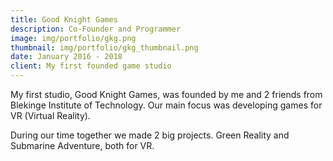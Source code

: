 ```yaml
---
title: Good Knight Games
description: Co-Founder and Programmer
image: img/portfolio/gkg.png
thumbnail: img/portfolio/gkg_thumbnail.png
date: January 2016 - 2018
client: My first founded game studio
---
```

My first studio, Good Knight Games, was founded by me and 2 friends from Blekinge Institute of Technology. Our main focus was developing games for VR (Virtual Reality).

During our time together we made 2 big projects. Green Reality and Submarine Adventure, both for VR.